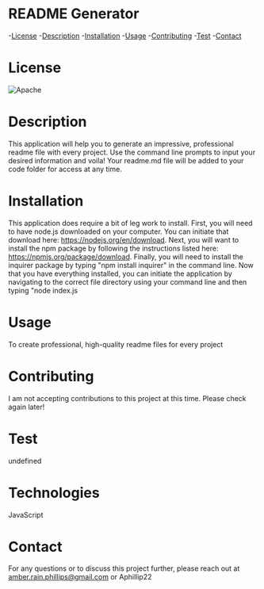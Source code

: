 # README Generator
  -[License](#license)
  -[Description](#description)
  -[Installation](#installation)
  -[Usage](#usage)
  -[Contributing](#contributing)
  -[Test](#test)
  -[Contact](#contact)
  # License
  ![Apache](https://img.shields.io/static/v1?label=license&message=Apache&color=brightgreen)
  # Description
  This application will help you to generate an impressive, professional readme file with every project. Use the command line prompts to input your desired information and voila! Your readme.md file will be added to your code folder for access at any time.
  # Installation
  This application does require a bit of leg work to install. First, you will need to have node.js downloaded on your computer. You can initiate that download here: https://nodejs.org/en/download. Next, you will want to install the npm package by following the instructions listed here: https://npmjs.org/package/download. Finally, you will need to install the inquirer package by typing "npm install inquirer" in the command line. Now that you have everything installed, you can initiate the application by navigating to the correct file directory using your command line and then typing "node index.js
  # Usage
  To create professional, high-quality readme files for every project
  # Contributing
  I am not accepting contributions to this project at this time. Please check again later!
  # Test
  undefined
  # Technologies
  JavaScript
  # Contact
  For any questions or to discuss this project further, please reach out at amber.rain.phillips@gmail.com or Aphillip22

